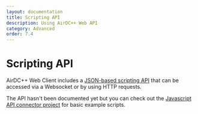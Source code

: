 ```yaml
---
layout: documentation
title: Scripting API
description: Using AirDC++ Web API
category: Advanced
order: 7.4
---
```


# Scripting API

AirDC++ Web Client includes a [JSON-based scripting API](https://github.com/airdcpp/airdcpp-webapi) that can be accessed via a Websocket or by using HTTP requests. 

The API hasn't been documented yet but you can check out the [Javascript API connector project](https://github.com/airdcpp-web/airdcpp-apisocket-js) for basic example scripts.